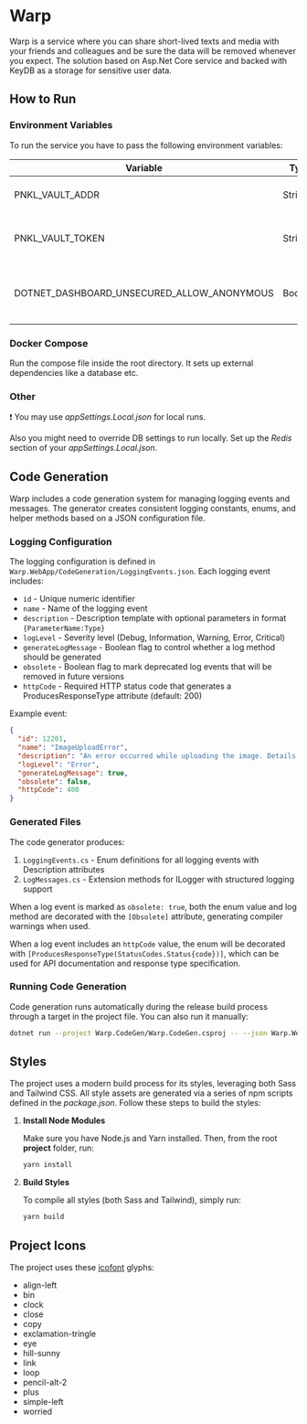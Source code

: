 # Warp

Warp is a service where you can share short-lived texts and media with your friends and colleagues and be sure the data will be removed whenever you expect. The solution based on Asp.Net Core service and backed with KeyDB as a storage for sensitive user data.


## How to Run


### Environment Variables

To run the service you have to pass the following environment variables:

|Variable        |Type  |Notes|Description                        |
|----------------|------|-----|-----------------------------------|
|PNKL_VAULT_ADDR |String|     |An address of a Vault instance     |
|PNKL_VAULT_TOKEN|String|     |An access token of a Vault instance|
|DOTNET_DASHBOARD_UNSECURED_ALLOW_ANONYMOUS|Boolean|Local env only| Dsiables the telemetry dashboard login|

### Docker Compose

Run the compose file inside the root directory. It sets up external dependencies like a database etc.


### Other

:exclamation: You may use _appSettings.Local.json_ for local runs.

Also you might need to override DB settings to run locally. Set up the _Redis_ section of your _appSettings.Local.json_.


## Code Generation

Warp includes a code generation system for managing logging events and messages. The generator creates consistent logging constants, enums, and helper methods based on a JSON configuration file.

### Logging Configuration

The logging configuration is defined in `Warp.WebApp/CodeGeneration/LoggingEvents.json`. Each logging event includes:

- `id` - Unique numeric identifier
- `name` - Name of the logging event
- `description` - Description template with optional parameters in format `{ParameterName:Type}`
- `logLevel` - Severity level (Debug, Information, Warning, Error, Critical)
- `generateLogMessage` - Boolean flag to control whether a log method should be generated
- `obsolete` - Boolean flag to mark deprecated log events that will be removed in future versions
- `httpCode` - Required HTTP status code that generates a ProducesResponseType attribute (default: 200)

Example event:
```json
{
  "id": 12201,
  "name": "ImageUploadError",
  "description": "An error occurred while uploading the image. Details: '{ErrorMessage:string}'.",
  "logLevel": "Error",
  "generateLogMessage": true,
  "obsolete": false,
  "httpCode": 400
}
```

### Generated Files

The code generator produces:

1. `LoggingEvents.cs` - Enum definitions for all logging events with Description attributes
2. `LogMessages.cs` - Extension methods for ILogger with structured logging support

When a log event is marked as `obsolete: true`, both the enum value and log method are decorated with the `[Obsolete]` attribute, generating compiler warnings when used.

When a log event includes an `httpCode` value, the enum will be decorated with `[ProducesResponseType(StatusCodes.Status{code})]`, which can be used for API documentation and response type specification.

### Running Code Generation

Code generation runs automatically during the release build process through a target in the project file. You can also run it manually:

```bash
dotnet run --project Warp.CodeGen/Warp.CodeGen.csproj -- --json Warp.WebApp/CodeGeneration/logging-events.json --constants Warp.WebApp/Constants/Logging/LoggingEvents.cs --messages Warp.WebApp/Telemetry/Logging/LogMessages.cs
```

## Styles

The project uses a modern build process for its styles, leveraging both Sass and Tailwind CSS. All style assets are generated via a series of npm scripts defined in the _package.json_. Follow these steps to build the styles:
1. **Install Node Modules**

   Make sure you have Node.js and Yarn installed. Then, from the root **project** folder, run:

   ```bash
   yarn install
   ```
2. **Build Styles**

   To compile all styles (both Sass and Tailwind), simply run:

   ```bash
   yarn build
   ```


## Project Icons

The project uses these [icofont](https://icofont.com) glyphs:

- align-left
- bin
- clock
- close
- copy
- exclamation-tringle
- eye
- hill-sunny
- link
- loop
- pencil-alt-2
- plus
- simple-left
- worried
